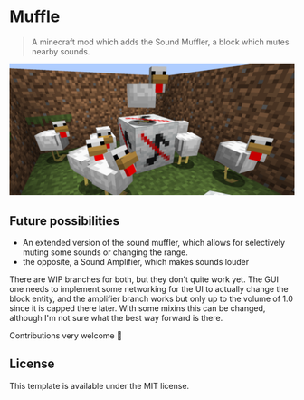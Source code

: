 # Muffle

> A minecraft mod which adds the Sound Muffler, a block which mutes nearby sounds.

![Banner for Muffle](muffle.png)

## Future possibilities

- An extended version of the sound muffler, which allows for selectively muting some sounds or changing the range.
- the opposite, a Sound Amplifier, which makes sounds louder

There are WIP branches for both, but they don't quite work yet.
The GUI one needs to implement some networking for the UI to actually change the block entity, and the amplifier branch works but only up to the volume of 1.0 since it is capped there later. With some mixins this can be changed, although I'm not sure what the best way forward is there.

Contributions very welcome 🌈

## License

This template is available under the MIT license.
